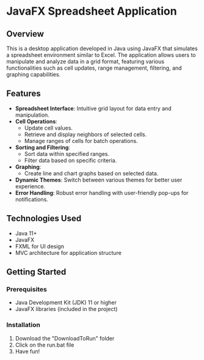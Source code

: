 # JavaFX Spreadsheet Application

## Overview

This is a desktop application developed in Java using JavaFX that simulates a spreadsheet environment similar to Excel. The application allows users to manipulate and analyze data in a grid format, featuring various functionalities such as cell updates, range management, filtering, and graphing capabilities.

## Features

- **Spreadsheet Interface**: Intuitive grid layout for data entry and manipulation.
- **Cell Operations**: 
  - Update cell values.
  - Retrieve and display neighbors of selected cells.
  - Manage ranges of cells for batch operations.
- **Sorting and Filtering**: 
  - Sort data within specified ranges.
  - Filter data based on specific criteria.
- **Graphing**: 
  - Create line and chart graphs based on selected data.
- **Dynamic Themes**: Switch between various themes for better user experience.
- **Error Handling**: Robust error handling with user-friendly pop-ups for notifications.

## Technologies Used

- Java 11+
- JavaFX
- FXML for UI design
- MVC architecture for application structure

## Getting Started

### Prerequisites

- Java Development Kit (JDK) 11 or higher
- JavaFX libraries (included in the project)

### Installation

1. Download the "DownloadToRun" folder 
2. Click on the run.bat file
3. Have fun!
